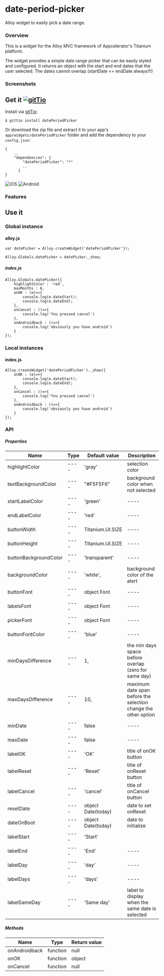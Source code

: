 # date-period-picker
Alloy widget to easily pick a date range.

### Overview
This is a widget for the Alloy MVC framework of Appcelerator's Titanium platform.

The widget provides a simple date range picker that can be easily styled and configured. It returns an object with the start and end dates that the user selected. The dates cannot overlap (startDate <= endDate always!!!)

### Screenshots

## Get it [![gitTio](http://gitt.io/badge.png)](http://gitt.io/component/datePeriodPicker)

Install via [gitTio](http://gitt.io/component/datePeriodPicker):

	$ gittio install datePeriodPicker

Or download the zip file and extract it to your app's `app/widgets/datePeriodPicker` folder and add the dependency to your `config.json`:

	{
		..
		"dependencies": {
		    "datePeriodPicker": "*"
		    ..
		  }
	}

![iOS](https://raw.githubusercontent.com/liakos356/date-period-picker/master/datePeriodPicker/screenshots/ios.PNG?raw=true) ![Android](https://raw.githubusercontent.com/liakos356/date-period-picker/master/datePeriodPicker/screenshots/android.png)

### Features

## Use it

### Global instance

#### alloy.js

	var datePicker = Alloy.createWidget('datePeriodPicker'});
	
	Alloy.Globals.datePicker = datePicker._show; 
	
	
##### index.js

	Alloy.Globals.datePicker({
		highlightColor : 'red',
		maxMonths : 6,
		onOK : (e)=>{
			console.log(e.dateStart);
			console.log(e.dateEnd);
		},
		onCancel : ()=>{
			console.log('You pressed cancel')
		},
		onAndroidback : ()=>{
			console.log('obviously you have android')
		}
	});
	
### Local instances

#### index.js

	Alloy.createWidget('datePeriodPicker')._show({
		onOK : (e)=>{
			console.log(e.dateStart);
			console.log(e.dateEnd);
		},
		onCancel : ()=>{
			console.log('You pressed cancel')
		},
		onAndroidback : ()=>{
			console.log('obviously you have android')
		}
	});

### API

##### Properties

| Name                  | Type   | Default value      | Description                                                    |
| ------                | ------ | ------             | ------                                                         |
| highlightColor        | ----   | 'gray'             | selection color                                                |
| textBackgroundColor   | ----   | "#F5F5F6"          | background color when not selected                             |
| startLabelColor       | ----   | 'green'            | ----                                                           |
| endLabelColor         | ----   | 'red'              | ----                                                           |
| buttonWidth           | ----   | Titanium.UI.SIZE   | ----                                                           |
| buttonHeight          | ----   | Titanium.UI.SIZE   | ----                                                           |
| buttonBackgroundColor | ----   | 'transparent'      | ----                                                           |
| backgroundColor       | ----   | 'white',           | background color of the alert                                  |
| buttonFont            | ----   | object Font        | ----                                                           |
| labelsFont            | ----   | object Font        | ----                                                           |
| pickerFont            | ----   | object Font        | ----                                                           |
| buttonFontColor       | ----   | 'blue'             | ----                                                           |
| minDaysDifference     | ----   | 1,                 | the min days space before overlap (zero for same day)          |
| maxDaysDifference     | ----   | 10,                | maximum date span before the selection change the other option |
| minDate               | ----   | false              | ----                                                           |
| maxDate               | ----   | false              | ----                                                           |
| labelOK               | ----   | 'OK'               | title of onOK button                                           |
| labelReset            | ----   | 'Reset'            | title of onReset button                                        |
| labelCancel           | ----   | 'cancel'           | title of onCancel button                                       |
| resetDate             | ----   | object Date(today) | date to set onReset                                            |
| dateOnBoot            | ----   | object Date(today) | date to initialize                                             |
| labelStart            | ----   | 'Start'            |                                                                |
| labelEnd              | ----   | 'End'              | ----                                                           |
| labelDay              | ----   | 'day'              | ----                                                           |
| labelDays             | ----   | 'days'             | ----                                                           |
| labelSameDay          | ----   | 'Same day'         | label to display when the same date is selected                |

##### Methods

| Name          | Type     | Return value |
| ------        | ------   | ------       |
| onAndroidback | function | null         |
| onOK          | function | object       |
| onCancel      | function | null         |
